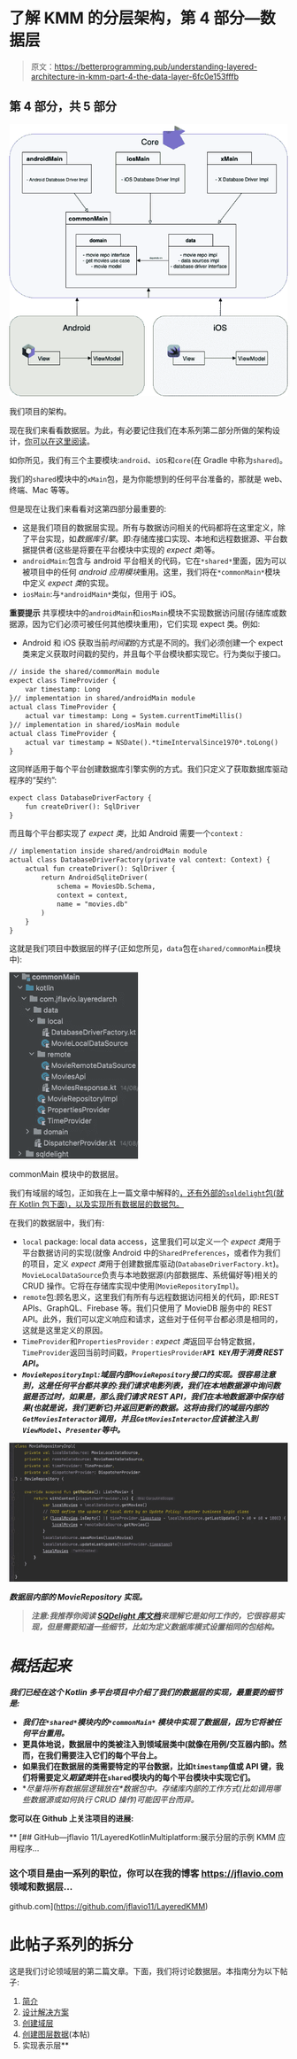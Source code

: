 # 了解 KMM 的分层架构，第 4 部分—数据层

> 原文：<https://betterprogramming.pub/understanding-layered-architecture-in-kmm-part-4-the-data-layer-6fc0e153fffb>

## 第 4 部分，共 5 部分

![](img/0d5f297f0cfff80249221fd8a33f0f20.png)

我们项目的架构。

现在我们来看看数据层。为此，有必要记住我们在本系列第二部分所做的架构设计，[你可以在这里阅读](https://medium.com/@jflavio11/understanding-layered-architecture-in-kmm-part-2-designing-the-solution-957e2b1fb536)。

如你所见，我们有三个主要模块:`android`、`iOS`和`core`(在 Gradle 中称为`shared`)。

我们的`shared`模块中的`xMain`包，是为你能想到的任何平台准备的，那就是 web、终端、Mac 等等。

但是现在让我们来看看对这第四部分最重要的:

*   这是我们项目的数据层实现。所有与数据访问相关的代码都将在这里定义，除了平台实现，如*数据库引擎*。即:存储库接口实现、本地和远程数据源、平台数据提供者(这些是将要在平台模块中实现的 *expect 类*)等。
*   `androidMain`:包含与 android 平台相关的代码，它在`*shared*`里面，因为可以被项目中的任何 *android 应用模块*重用。这里，我们将在`*commonMain*`模块中定义 *expect 类*的实现。
*   `iosMain`:与`*androidMain*`类似，但用于 iOS。

**重要提示** 共享模块中的`androidMain`和`iosMain`模块不实现数据访问层(存储库或数据源，因为它们必须可被任何其他模块重用)，它们实现 expect 类。例如:

*   Android 和 iOS 获取当前*时间戳*的方式是不同的。我们必须创建一个 expect 类来定义获取时间戳的契约，并且每个平台模块都实现它。行为类似于接口。

```
// inside the shared/commonMain module
expect class TimeProvider {
    var timestamp: Long
}// implementation in shared/androidMain module
actual class TimeProvider {
    actual var timestamp: Long = System.currentTimeMillis()
}// implementation in shared/iosMain module
actual class TimeProvider {
    actual var timestamp = NSDate().*timeIntervalSince1970*.toLong()
}
```

这同样适用于每个平台创建数据库引擎实例的方式。我们只定义了获取数据库驱动程序的“契约”:

```
expect class DatabaseDriverFactory {
    fun createDriver(): SqlDriver
}
```

而且每个平台都实现了 *expect 类*，比如 Android 需要一个`context` *:*

```
// implementation inside shared/androidMain module
actual class DatabaseDriverFactory(private val context: Context) {
    actual fun createDriver(): SqlDriver {
        return AndroidSqliteDriver(
            schema = MoviesDb.Schema,
            context = context,
            name = "movies.db"
        )
    }
}
```

这就是我们项目中数据层的样子(正如您所见，`data`包在`shared/commonMain`模块中):

![](img/ab7b1fc3fb42ca3615a9604443f4b893.png)

commonMain 模块中的数据层。

我们有域层的域包，正如我在上一篇文章中解释的[，还有外部的`sqldelight`包(就在 Kotlin 包下面)，以及实现所有数据层的数据包。](https://medium.com/@jflavio11/understanding-the-layered-architecture-with-kmm-part-3-the-domain-layer-3df5e1fa3e6a)

在我们的数据层中，我们有:

*   `local` package: local data access，这里我们可以定义一个 *expect 类*用于平台数据访问的实现(就像 Android 中的`SharedPreferences`，或者作为我们的项目，定义 *expect 类*用于创建数据库驱动(`DatabaseDriverFactory.kt`)。
    `MovieLocalDataSource`负责与本地数据源(内部数据库、系统偏好等)相关的 CRUD 操作。它将在存储库实现中使用(`MovieRepositoryImpl`)。
*   `remote`包:顾名思义，这里我们有所有与远程数据访问相关的代码，即:REST APIs、GraphQL、Firebase 等。我们只使用了 MovieDB 服务中的 REST API。此外，我们可以定义响应和请求，这些对于任何平台都必须是相同的，这就是这里定义的原因。
*   `TimeProvider`和`PropertiesProvider` : *expect 类*返回平台特定数据，`TimeProvider`返回当前时间戳，`PropertiesProvider`**`API KEY`*用于消费 REST API。***
*   ***`MovieRepositoryImpl`:域层内部`MovieRepository`接口的实现。很容易注意到，这是任何平台都共享的:我们请求电影列表，我们在本地数据源中询问数据是否过时，如果是，那么我们请求 REST API，我们在本地数据源中保存结果(也就是说，我们更新它)并返回更新的数据。这将由我们的域层内部的`GetMoviesInteractor`调用，并且`GetMoviesInteractor`应该被注入到`ViewModel`、`Presenter`等中。***

***![](img/19faaacb5e138fefb148b5fd39498d08.png)***

***数据层内部的 MovieRepository 实现。***

> ***注意:我推荐你阅读 [SQDelight 库文档](https://cashapp.github.io/sqldelight/multiplatform_sqlite/)来理解它是如何工作的，它很容易实现，但是需要知道一些细节，比如为定义数据库模式设置相同的包结构。***

# ***概括起来***

***我们已经在这个 Kotlin 多平台项目中介绍了我们的数据层的实现，最重要的细节是:***

*   ***我们在`*shared*`模块内的`*commonMain*` *模块*中实现了数据层，因为它将被任何平台重用。***
*   **更具体地说，数据层中的类被注入到领域层类中(就像在用例/交互器内部)。然而，在我们需要注入它们的每个平台上。**
*   **如果我们在数据层的类需要特定的平台数据，比如`timestamp`值或 API 键，我们将需要定义*期望类*并在`shared`模块内的每个平台模块中实现它们。**
*   **尽量将所有数据层逻辑放在*数据包中。*存储库内部的工作方式(比如调用哪些数据源或如何执行 CRUD 操作)可能因平台而异。**

**您可以在 Github 上关注项目的进展:**

**[](https://github.com/jflavio11/LayeredKMM) [## GitHub—jflavio 11/LayeredKotlinMultiplatform:展示分层的示例 KMM 应用程序…

### 这个项目是由一系列的职位，你可以在我的博客 https://jflavio.com 领域和数据层…

github.com](https://github.com/jflavio11/LayeredKMM) 

# 此帖子系列的拆分

这是我们讨论领域层的第二篇文章。下面，我们将讨论数据层。本指南分为以下帖子:

1.  [简介](https://medium.com/better-programming/understanding-layered-architecture-in-a-kotlin-multiplatform-project-part-1-a7488f478978)
2.  [设计解决方案](https://jflavio11.medium.com/understanding-layered-architecture-in-kmm-part-2-designing-the-solution-957e2b1fb536)
3.  [创建域层](https://jflavio11.medium.com/understanding-the-layered-architecture-with-kmm-part-3-the-domain-layer-3df5e1fa3e6a)
4.  [创建图层数据](https://jflavio11.medium.com/understanding-layered-architecture-in-kmm-part-4-the-data-layer-6fc0e153fffb)(本帖)
5.  实现表示层**